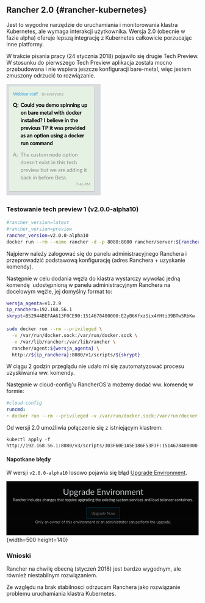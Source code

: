 
## Rancher 2.0 {#rancher-kubernetes}

Jest to wygodne narzędzie do uruchamiania i monitorowania klastra Kubernetes,
ale wymaga interakcji użytkownika.
Wersja 2.0 (obecnie w fazie alpha) oferuje lepszą integrację z Kubernetes
całkowicie porzucając inne platformy.

W trakcie pisania pracy (24 stycznia 2018) pojawiło się drugie Tech Preview.
W stosunku do pierwszego Tech Preview aplikacja została mocno przebudowana i
nie wspiera jeszcze konfiguracji bare-metal, więc jestem zmuszony odrzucić to
rozwiązanie.

![brak wsparcia bare-metal](assets/rancher-tp2-baremetal.png)

### Testowanie tech preview 1 (v2.0.0-alpha10)

```bash
#rancher_version=latest
#rancher_version=preview
rancher_version=v2.0.0-alpha10
docker run --rm --name rancher -d -p 8080:8080 rancher/server:${rancher_version}
```

Najpierw należy zalogować się do panelu administracyjnego Ranchera i 
przeprowadzić podstawową konfigurację (adres Ranchera + uzyskanie komendy).

Następnie w celu dodania węzła do klastra wystarczy wywołać jedną komendę 
udostępnioną w panelu administracyjnym Ranchera na docelowym węźle, 
jej domyślny format to:
    
```bash
wersja_agenta=v1.2.9
ip_ranchera=192.168.56.1
skrypt=B52944BEFAA613F0CE90:1514678400000:E2yB6KfxzSix4YHti39BTw5RbKw

sudo docker run --rm --privileged \
  -v /var/run/docker.sock:/var/run/docker.sock \
  -v /var/lib/rancher:/var/lib/rancher \
  rancher/agent:${wersja_agenta} \
  http://${ip_ranchera}:8080/v1/scripts/${skrypt}
```

W ciągu 2 godzin przeglądu nie udało mi się zautomatyzować procesu uzyskiwania
ww. komendy.

Następnie w cloud-config'u RancherOS'a możemy dodać ww. komendę w formie:
```yaml
#cloud-config
runcmd:
- docker run --rm --privileged -v /var/run/docker.sock:/var/run/docker.sock -v /var/lib/rancher:/var/lib/rancher rancher/agent:v1.2.9 http://192.168.56.1:8080/v1/scripts/...
```

Od wersji 2.0 umożliwia połączenie się z istniejącym klastrem:

    kubectl apply -f http://192.168.56.1:8080/v3/scripts/303F60E1A5E186F53F3F:1514678400000:wstQFdHpOgHqKahoYdmsCXEWMW4.yaml

#### Napotkane błędy

W wersji `v2.0.0-alpha10` losowo pojawia się błąd
[Upgrade Environment](https://github.com/rancher/rancher/issues/10396).

![Błąd pt. Upgrade Environment](assets/rancher2.0-error.png){width=500 height=140}


### Wnioski

Rancher na chwilę obecną (styczeń 2018) jest bardzo wygodnym, ale również
niestabilnym rozwiązaniem.

Ze względu na brak stabilności odrzucam Ranchera jako rozwiązanie problemu
uruchamiania klastra Kubernetes.
